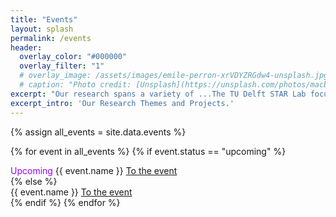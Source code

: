 ```yaml
---
title: "Events"
layout: splash
permalink: /events
header:
  overlay_color: "#000000"
  overlay_filter: "1"
  # overlay_image: /assets/images/emile-perron-xrVDYZRGdw4-unsplash.jpg
  # caption: "Photo credit: [Unsplash](https://unsplash.com/photos/macbook-pro-showing-programming-language-xrVDYZRGdw4)"
excerpt: "Our research spans a variety of ...The TU Delft STAR Lab focuses on individuals and groups who face many options or complicated implications. We research how bringing together data and models, peoples' preferences, and AI reasoning can facilitate outcomes better for society. We make impact through partnering with companies, universities, municipalities, and government departments."
excerpt_intro: 'Our Research Themes and Projects.'
---
```

{% assign all_events = site.data.events %}

{% for event in all_events %}
  {% if event.status == "upcoming" %}
  <div class='notice--primary'>
<font color="#9900FF"> Upcoming </font>{{ event.name }} <a href="#" class="read-more align-left ">To the event</a>
  </div>
{% else %}
  <div class='notice--primary'>
{{ event.name }} <a href="#" class="read-more align-left ">To the event</a>

  </div>
  {% endif %}
{% endfor %}